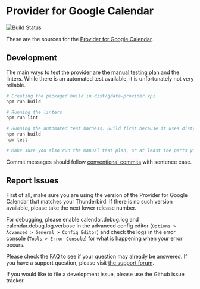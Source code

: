 Provider for Google Calendar
============================

![Build Status](https://github.com/kewisch/gdata-provider/workflows/Checkin/badge.svg)

These are the sources for the [Provider for Google Calendar](https://addons.thunderbird.net/thunderbird/addon/provider-for-google-calendar/).

Development
-----------

The main ways to test the provider are the [manual testing plan](./TESTING.md) and the linters.
While there is an automated test available, it is unfortunately not very reliable.


```bash
# Creating the packaged build in dist/gdata-provider.xpi
npm run build

# Running the linters
npm run lint

# Running the automated test harness. Build first because it uses dist/gdata-provider.xpi
npm run build
npm test

# Make sure you also run the manual test plan, or at least the parts you are changing
```
Commit messages should follow [conventional commits](https://www.conventionalcommits.org/en/v1.0.0/#summary) with sentence case.


Report Issues
-------------
First of all, make sure you are using the version of the Provider for Google Calendar that matches
your Thunderbird. If there is no such version available, please take the next lower release number.

For debugging, please enable calendar.debug.log and calendar.debug.log.verbose in the advanced
config editor (`Options > Advanced > General > Config Editor`) and check the logs in the error console
(`Tools > Error Console`) for what is happening when your error occurs.

Please check the [FAQ](https://github.com/kewisch/gdata-provider/wiki/FAQ) to see if your question may already be answered. If you have a support question, please visit [the support forum](https://groups.google.com/forum/#!forum/provider-for-google-calendar).

If you would like to file a development issue, please use the Github issue tracker.

